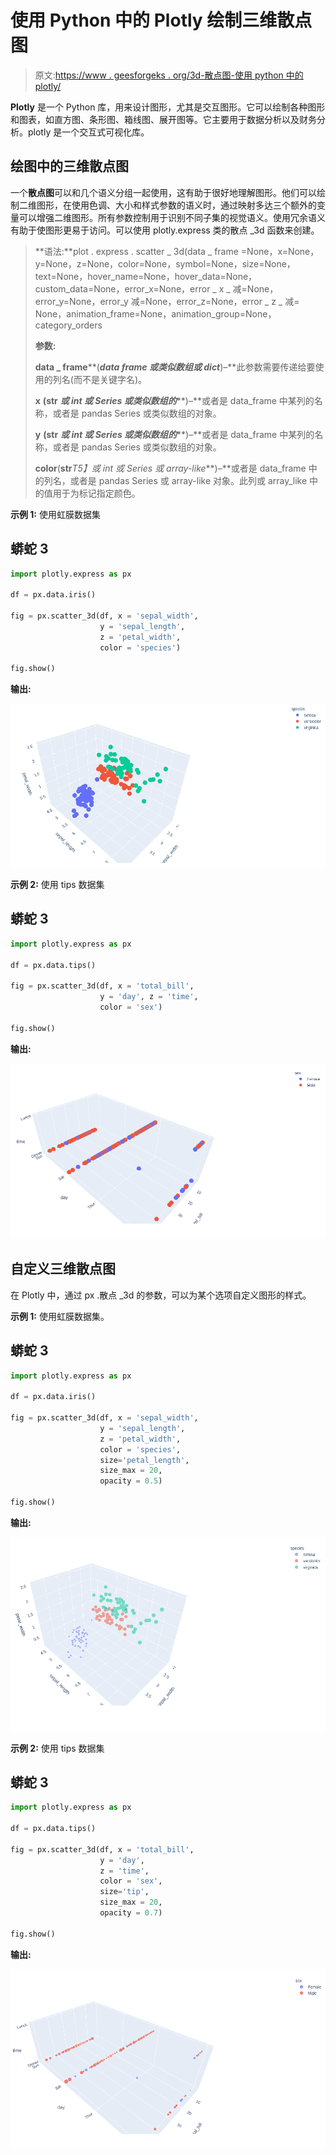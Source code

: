# 使用 Python 中的 Plotly 绘制三维散点图

> 原文:[https://www . geesforgeks . org/3d-散点图-使用 python 中的 plotly/](https://www.geeksforgeeks.org/3d-scatter-plot-using-plotly-in-python/)

**Plotly** 是一个 Python 库，用来设计图形，尤其是交互图形。它可以绘制各种图形和图表，如直方图、条形图、箱线图、展开图等。它主要用于数据分析以及财务分析。plotly 是一个交互式可视化库。

## 绘图中的三维散点图

一个**散点图**可以和几个语义分组一起使用，这有助于很好地理解图形。他们可以绘制二维图形，在使用色调、大小和样式参数的语义时，通过映射多达三个额外的变量可以增强二维图形。所有参数控制用于识别不同子集的视觉语义。使用冗余语义有助于使图形更易于访问。可以使用 plotly.express 类的散点 _3d 函数来创建。

> **语法:**plot . express . scatter _ 3d(data _ frame =None，x=None，y=None，z=None，color=None，symbol=None，size=None，text=None，hover_name=None，hover_data=None，custom_data=None，error_x=None，error _ x _ 减=None，error_y=None，error_y 减=None，error_z=None，error _ z _ 减= None，animation_frame=None，animation_group=None，category_orders
> 
> **参数:**
> 
> **data _ frame****(*****data frame 或类似数组或 dict*****)–**此参数需要传递给要使用的列名(而不是关键字名)。
> 
> **x** **(str** ***或 int 或 Series 或类似数组的*****)–**或者是 data_frame 中某列的名称，或者是 pandas Series 或类似数组的对象。
> 
> **y** **(str** ***或 int 或 Series 或类似数组的*****)–**或者是 data_frame 中某列的名称，或者是 pandas Series 或类似数组的对象。
> 
> **color**(**str***T5】或 int 或 Series 或 array-like***)–**或者是 data_frame 中的列名，或者是 pandas Series 或 array-like 对象。此列或 array_like 中的值用于为标记指定颜色。

**示例 1:** 使用虹膜数据集

## 蟒蛇 3

```py
import plotly.express as px

df = px.data.iris()

fig = px.scatter_3d(df, x = 'sepal_width', 
                    y = 'sepal_length', 
                    z = 'petal_width',
                    color = 'species')

fig.show()
```

**输出:**

![](img/9188e7bc8995f48b2a3451c788ebe3c4.png)

**示例 2:** 使用 tips 数据集

## 蟒蛇 3

```py
import plotly.express as px

df = px.data.tips()

fig = px.scatter_3d(df, x = 'total_bill', 
                    y = 'day', z = 'time',
                    color = 'sex')

fig.show()
```

**输出:**

![](img/b9e76488be6fa1458cf59a08f271da4a.png)

## 自定义三维散点图

在 Plotly 中，通过 px .散点 _3d 的参数，可以为某个选项自定义图形的样式。

**示例 1:** 使用虹膜数据集。

## 蟒蛇 3

```py
import plotly.express as px

df = px.data.iris()

fig = px.scatter_3d(df, x = 'sepal_width', 
                    y = 'sepal_length', 
                    z = 'petal_width',
                    color = 'species', 
                    size='petal_length',
                    size_max = 20, 
                    opacity = 0.5)

fig.show()
```

**输出:**

![](img/503d5ffe00af19ad34ee43c59b2148b4.png)

**示例 2:** 使用 tips 数据集

## 蟒蛇 3

```py
import plotly.express as px

df = px.data.tips()

fig = px.scatter_3d(df, x = 'total_bill', 
                    y = 'day', 
                    z = 'time',
                    color = 'sex', 
                    size='tip',
                    size_max = 20,
                    opacity = 0.7)

fig.show()
```

**输出:**

![](img/64bd956557ef79f6c4da78c1f3931c1a.png)